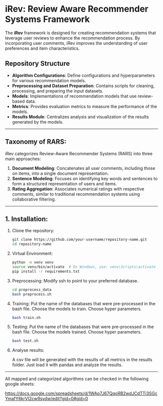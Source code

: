# iRev: Review Aware Recommender Systems Framework

The **iRev** framework is designed for creating recommendation systems that leverage user reviews to enhance the recommendation process. By incorporating user comments, iRev improves the understanding of user preferences and item characteristics.

## Repository Structure

- **Algorithm Configurations**: Define configurations and hyperparameters for various recommendation models.
- **Preprocessing and Dataset Preparation**: Contains scripts for cleaning, processing, and preparing the input datasets.
- **Models**: Implementations of recommendation models that use review-based data.
- **Metrics**: Provides evaluation metrics to measure the performance of the models.
- **Results Module**: Centralizes analysis and visualization of the results generated by the models.

------

## Taxonomy of RARS:

iRev categorizes Review-Aware Recommender Systems (RARS) into three main approaches:

1. **Document Modeling**: Concatenates all user comments, including those on items, into a single document representation.
2. **Sentence Modeling**: Focuses on identifying key words and sentences to form a structured representation of users and items.
3. **Rating Aggregation**: Associates numerical ratings with respective comments, similar to traditional recommendation systems using collaborative filtering.

------

## 1. Installation:

1. Clone the repository:
   ```bash
   git clone https://github.com/your-username/repository-name.git
   cd repository-name
2. Virtual Environment:

   ```bash
   python -m venv venv
   source venv/bin/activate  # On Windows, use: venv\Scripts\activate
   pip install -r requirements.txt

3. Preprocessing:
   Modify ssh to point to your preferred database.

   ```bash
   cd preprocess_data
   bash preprocess.sh

5. Training:
   Put the name of the databases that were pre-processed in the bash file.
   Choose the models to train.
   Choose hyper parameters.

   ```bash
   bash train.sh

7. Testing:
   Put the name of the databases that were pre-processed in the bash file.
   Choose the models trained.
   Choose hyper parameters.

   ```bash
   bash test.sh

8. Analyse results:

   A csv file will be generated with the results of all metrics in the results folder. Just load it with pandas and analyze the results.

--------

All mapped and categorized algorithms can be checked in the following google sheets:

https://docs.google.com/spreadsheets/d/1WAp7J67QqoRB2wdJCdTTi3SGcYmafY6krVI2cw9sydw/edit?gid=0#gid=0

